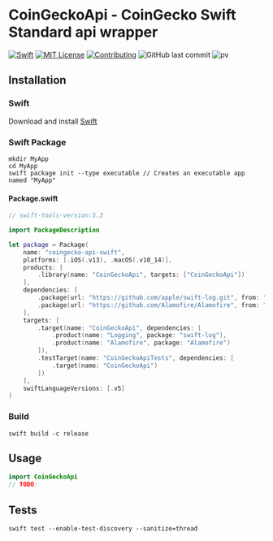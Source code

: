 # CoinGeckoApi - CoinGecko Swift Standard api wrapper
[![Swift](https://img.shields.io/badge/swift-5.3-brightgreen.svg)](https://swift.org/download/#releases) [![MIT License](https://img.shields.io/badge/license-MIT-brightgreen.svg)](https://github.com/anvarios/coingecko-api-swift/blob/master/LICENSE/)  [![Contributing](https://img.shields.io/badge/contributing-guide-brightgreen.svg)](https://github.com/anvarios/coingecko-api-swift/blob/master/CONTRIBUTING.md) ![GitHub last commit](https://img.shields.io/github/last-commit/anvarios/coingecko-api-swift) ![pv](https://pageview.vercel.app/?github_user=anvarios)

## Installation
### Swift
Download and install [Swift](https://swift.org/download)

### Swift Package
```shell
mkdir MyApp
cd MyApp
swift package init --type executable // Creates an executable app named "MyApp"
```

#### Package.swift
```swift
// swift-tools-version:5.3

import PackageDescription

let package = Package(
    name: "coingecko-api-swift",
    platforms: [.iOS(.v13), .macOS(.v10_14)],
    products: [
        .library(name: "CoinGeckoApi", targets: ["CoinGeckoApi"])
    ],
    dependencies: [
        .package(url: "https://github.com/apple/swift-log.git", from: "1.4.0"),
        .package(url: "https://github.com/Alamofire/Alamofire", from: "5.4.3")
    ],
    targets: [
        .target(name: "CoinGeckoApi", dependencies: [
            .product(name: "Logging", package: "swift-log"),
            .product(name: "Alamofire", package: "Alamofire")
        ]),
        .testTarget(name: "CoinGeckoApiTests", dependencies: [
            .target(name: "CoinGeckoApi")
        ])
    ],
    swiftLanguageVersions: [.v5]
)
```

### Build
```shell
swift build -c release
```

## Usage
```swift
import CoinGeckoApi
// TODO:
```

## Tests
```shell
swift test --enable-test-discovery --sanitize=thread
```
